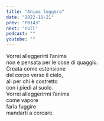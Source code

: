 ```yaml
---
title: "Anima leggera"
date: "2022-11-21"
prev: "P0143"
next: "null"
podcast: ""
youtube: ""
---
```


Vorrei alleggerirti l’anima  
non è pensata per le cose di quaggiù.  
Creata come estensione  
del corpo verso il cielo,  
ali per chi è costretto  
con i piedi al suolo.  
Vorrei alleggerirmi l’anima  
come vapore  
farla fuggire  
mandarti a cercare.
